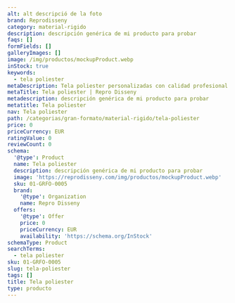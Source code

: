 ```yaml
---
alt: alt descripció de la foto
brand: Reprodisseny
category: material-rigido
description: descripción genérica de mi producto para probar
faqs: []
formFields: []
galleryImages: []
image: /img/productos/mockupProduct.webp
inStock: true
keywords:
  - tela poliester
metaDescription: Tela poliester personalizadas con calidad profesional en Cataluña.
metaTitle: Tela poliester | Repro Disseny
metadescription: descripción genérica de mi producto para probar
metatitle: Tela poliester
nav: Tela poliester
path: /categorias/gran-formato/material-rigido/tela-poliester
price: 0
priceCurrency: EUR
ratingValue: 0
reviewCount: 0
schema:
  '@type': Product
  name: Tela poliester
  description: descripción genérica de mi producto para probar
  image: 'https://reprodisseny.com/img/productos/mockupProduct.webp'
  sku: 01-GRFO-0005
  brand:
    '@type': Organization
    name: Repro Disseny
  offers:
    '@type': Offer
    price: 0
    priceCurrency: EUR
    availability: 'https://schema.org/InStock'
schemaType: Product
searchTerms:
  - tela poliester
sku: 01-GRFO-0005
slug: tela-poliester
tags: []
title: Tela poliester
type: producto
---
```



